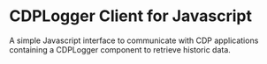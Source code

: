 # CDPLogger Client for Javascript
A simple Javascript interface to communicate with CDP applications containing a CDPLogger component to retrieve historic data.
